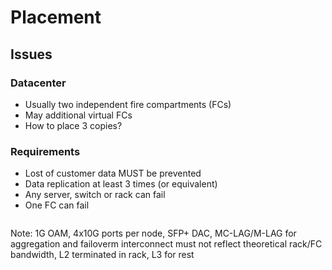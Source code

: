 <!-- .slide: data-state="section-break" id="section-break-6" data-timing="10s" -->
# Placement


<!-- .slide: data-state="normal" id="placement-1" data-timing="20s" data-menu-title="Placement issues" -->
## Issues

### Datacenter <!-- .element: class="fragment" data-fragment-index="0" -->
* <!-- .element: class="fragment" data-fragment-index="1" --> Usually two independent fire compartments (FCs)
* <!-- .element: class="fragment" data-fragment-index="2" --> May additional virtual FCs
* <!-- .element: class="fragment" data-fragment-index="3" --> How to place 3 copies?

### Requirements <!-- .element: class="fragment" data-fragment-index="4" -->
* <!-- .element: class="fragment" data-fragment-index="5" --> Lost of customer data MUST be prevented
* <!-- .element: class="fragment" data-fragment-index="5" --> Data replication at least 3 times (or equivalent)
* <!-- .element: class="fragment" data-fragment-index="5" --> Any server, switch or rack can fail
* <!-- .element: class="fragment" data-fragment-index="5" --> One FC can fail


<!-- .slide: data-state="normal" id="placement-3" data-timing="20s" data-menu-title="3FCs" -->
<div>
  <center><img data-src="images/fc-ceph-EC+3xReplication-color.svg" style="width:95%"></center>
</div>


<!-- .slide: data-state="normal" id="placement-net-2" data-timing="20s" data-menu-title="Network Overview" -->
<div>
  <center><img data-src="images/network-infra-mailplatform.svg" style="width:90%"></center>
</div>

Note: 1G OAM, 4x10G ports per node, SFP+ DAC, MC-LAG/M-LAG for aggregation and failoverm 
      interconnect must not reflect theoretical rack/FC bandwidth, L2 terminated in rack, L3 for rest
